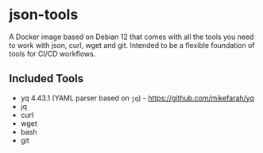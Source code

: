 # json-tools

A Docker image based on Debian 12 that comes with all the tools you need to work with json, curl, wget and git. Intended to be a flexible foundation of tools for CI/CD workflows.

## Included Tools

- yq 4.43.1 (YAML parser based on `jq`) - <https://github.com/mikefarah/yq>
- jq
- curl
- wget
- bash
- git
